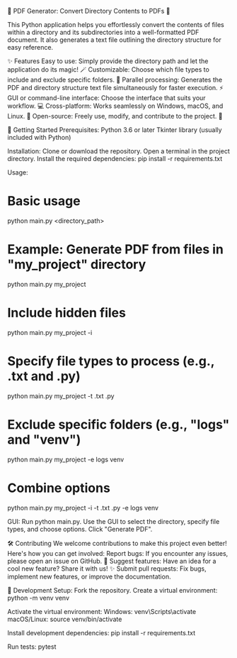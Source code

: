 📁 PDF Generator: Convert Directory Contents to PDFs 📄

This Python application helps you effortlessly convert the contents of files within a directory and its subdirectories into a well-formatted PDF document. It also generates a text file outlining the directory structure for easy reference.

✨ Features
Easy to use: Simply provide the directory path and let the application do its magic! 🪄
Customizable: Choose which file types to include and exclude specific folders. 🎯
Parallel processing: Generates the PDF and directory structure text file simultaneously for faster execution. ⚡
GUI or command-line interface: Choose the interface that suits your workflow. 💻
Cross-platform: Works seamlessly on Windows, macOS, and Linux. 🐧
Open-source: Freely use, modify, and contribute to the project. 🤝

🚀 Getting Started
Prerequisites:
Python 3.6 or later
Tkinter library (usually included with Python)

Installation:
Clone or download the repository.
Open a terminal in the project directory.
Install the required dependencies:
pip install -r requirements.txt

Usage:
# Basic usage
python main.py <directory_path>

# Example: Generate PDF from files in "my_project" directory
python main.py my_project

# Include hidden files
python main.py my_project -i

# Specify file types to process (e.g., .txt and .py)
python main.py my_project -t .txt .py

# Exclude specific folders (e.g., "logs" and "venv")
python main.py my_project -e logs venv

# Combine options
python main.py my_project -i -t .txt .py -e logs venv

GUI:
Run python main.py.
Use the GUI to select the directory, specify file types, and choose options.
Click "Generate PDF".

🛠️ Contributing
We welcome contributions to make this project even better! Here's how you can get involved:
Report bugs: If you encounter any issues, please open an issue on GitHub. 🐛
Suggest features: Have an idea for a cool new feature? Share it with us! ✨
Submit pull requests: Fix bugs, implement new features, or improve the documentation. 

📝 Development Setup:
Fork the repository.
Create a virtual environment:
python -m venv venv

Activate the virtual environment:
Windows: venv\Scripts\activate
macOS/Linux: source venv/bin/activate

Install development dependencies:
pip install -r requirements.txt

Run tests:
pytest

